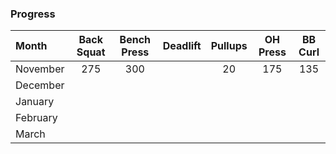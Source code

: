 ### Progress

| Month      | Back Squat   | Bench Press  | Deadlift     | Pullups      | OH Press     | BB Curl      |
| :--------- | :----------: | :----------: | :----------: | :----------: | :----------: | :----------: |
| November   | 275          | 300          |              | 20           | 175          | 135          |
| December   |              |              |              |              |              |              |
| January    |              |              |              |              |              |              |
| February   |              |              |              |              |              |              |
| March      |              |              |              |              |              |              |

